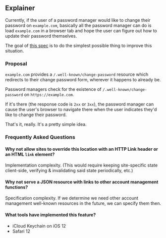 ## Explainer

Currently, if the user of a password manager would like to change their
password on `example.com`, basically all the password manager can do is
load `example.com` in a browser tab and hope the user can figure out how
to update their password themselves.

The goal of [this spec](https://wicg.github.io/change-password-url/index.html) is to do the simplest
possible thing to improve this situation.

### Proposal

`example.com` provides a `/.well-known/change-password` resource which
redirects to their change password form, wherever it happens to already
be.

Password managers check for the existence of
`/.well-known/change-password` on `https://example.com`.

If it's there (the response code is `2xx` or `3xx`), the password
manager can cause the user's browser to navigate there when the user
indicates they'd like to change their password.

That's it, really. It's a pretty simple idea.

### Frequently Asked Questions

#### Why not allow sites to override this location with an HTTP Link header or an HTML `link` element?

Implementation complexity. (This would require keeping site-specific state client-side, verifying &
invalidating said state periodically, etc.)

#### Why not serve a JSON resource with links to other account management functions?

Specification complexity. If we determine we need other account
management well-known resources in the future, we can specify them then.

#### What tools have implemented this feature?

* iCloud Keychain on iOS 12
* Safari 12
